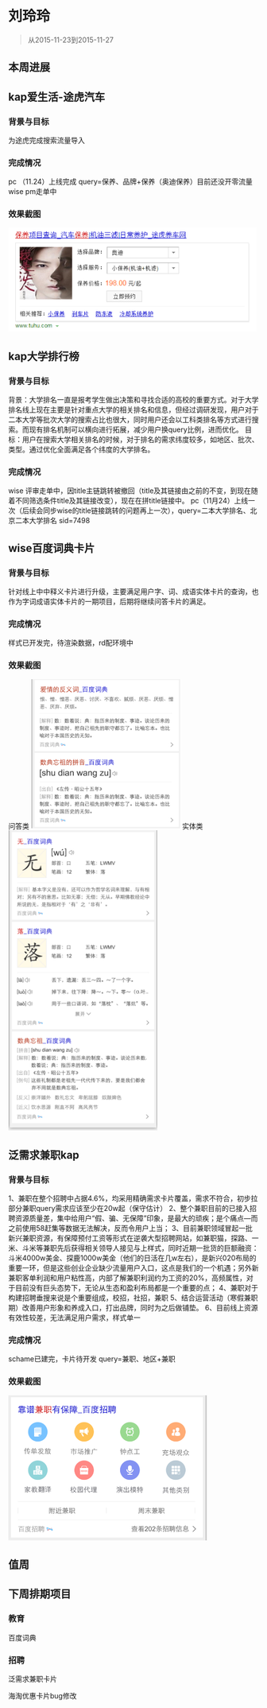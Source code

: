 # 刘玲玲

> 从2015-11-23到2015-11-27

## 本周进展

## kap爱生活-途虎汽车

### 背景与目标

为途虎完成搜索流量导入

### 完成情况

pc （11.24）上线完成  query=保养、品牌+保养（奥迪保养）目前还没开零流量
wise pm走单中 

### 效果截图

<img width="500" src="img/v_liulingling/pc.png">

## kap大学排行榜

### 背景与目标

背景：大学排名一直是报考学生做出决策和寻找合适的高校的重要方式。对于大学排名线上现在主要是针对重点大学的相关排名和信息，但经过调研发现，用户对于二本大学等批次大学的搜索占比也很大，同时用户还会以工科类排名等方式进行搜索。而现有排名机制可以横向进行拓展，减少用户换query比例，进而优化。
目标：用户在搜索大学相关排名的时候，对于排名的需求纬度较多，如地区、批次、类型。通过优化全面满足各个纬度的大学排名。

### 完成情况

wise 评审走单中，因title主链跳转被撤回（title及其链接由之前的不变，到现在随着不同筛选条件title及其链接改变），现在在拼title链接中。
pc（11月24）上线一次（后续会同步wise的title链接跳转的问题再上一次），query=二本大学排名、北京二本大学排名 sid=7498

## wise百度词典卡片

### 背景与目标

针对线上中中释义卡片进行升级，主要满足用户字、词、成语实体卡片的查询，也作为字词成语实体卡片的一期项目，后期将继续问答卡片的满足。

### 完成情况

样式已开发完，待渲染数据，rd配环境中

### 效果截图
问答类
<img width="300" src="img/v_liulingling/wenda.png">
实体类
<img width="300" src="img/v_liulingling/word.png">

## 泛需求兼职kap

### 背景与目标

1、兼职在整个招聘中占据4.6%，均采用精确需求卡片覆盖，需求不符合，初步拉部分兼职query需求应该至少在20w起（保守估计）
2、整个兼职目前的已接入招聘资源质量差，集中给用户“假、骗、无保障”印象，是最大的顽疾；是个痛点—而之前使用58赶集等数据无法解决，反而令用户上当；
3、目前兼职领域冒起一批新兴兼职资源，有保障预付工资等形式在逆袭大型招聘网站，如兼职猫，探路、一米、斗米等兼职先后获得相关领导人接见与上样式，同时近期一批货的巨额融资：斗米4000w美金、探鹿1000w美金（他们的日活在几w左右），是新兴020布局的重要一环，但是这些创业企业缺少流量用户入口，这点是我们的一个机遇；另外新兼职客单利润和用户粘性高，内部了解兼职利润约为工资的20%，高频属性，对于目前没有巨头态势下，无论从生态和盈利布局都是一个重要的点；
4、兼职对于构建招聘垂搜来说是个重要组成，校招，社招，兼职
5、结合运营活动（寒假兼职期）改善用户形象和养成入口，打出品牌，同时为之后做铺垫。
6、目前线上资源有效性较差，无法满足用户需求，样式单一

### 完成情况

schame已建完，卡片待开发 query=兼职、地区+兼职

### 效果截图

<img width="400" src="img/v_liulingling/jianzhi.png">

## 值周

## 下周排期项目

### 教育

百度词典 

### 招聘

泛需求兼职卡片 

海淘优惠卡片bug修改





